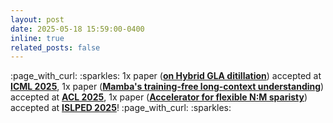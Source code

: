 ```yaml
---
layout: post
date: 2025-05-18 15:59:00-0400
inline: true
related_posts: false
---
```

<p>
 :page_with_curl: :sparkles: 1x paper (<a target="_blank" href="https://icml.cc/virtual/2025/poster/43982"><b>on Hybrid GLA ditillation</b></a>) accepted at <a target="_blank" href="https://icml.cc/"><b>ICML 2025</b></a>, 1x paper (<a target="_blank" href="https://openreview.net/pdf?id=L0AEJlQKAB"><b>Mamba's training-free long-context understanding</b></a>) accepted at <a target="_blank" href="https://2025.aclweb.org/"><b>ACL 2025</b></a>, 1x paper (<a target="_blank" href="https://arxiv.org/pdf/2504.14365"><b>Accelerator for flexible N:M sparisty</b></a>) accepted at <a target="_blank" href="https://www.islped.org/2025/"><b>ISLPED 2025</b></a>! :page_with_curl: :sparkles:
</p>